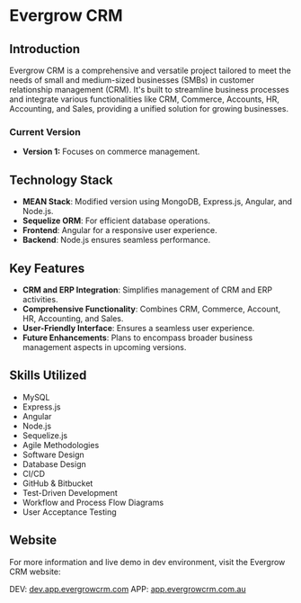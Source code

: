 # Evergrow CRM

## Introduction
Evergrow CRM is a comprehensive and versatile project tailored to meet the needs of small and medium-sized businesses (SMBs) in customer relationship management (CRM). It's built to streamline business processes and integrate various functionalities like CRM, Commerce, Accounts, HR, Accounting, and Sales, providing a unified solution for growing businesses.

### Current Version
- **Version 1:** Focuses on commerce management.

## Technology Stack
- **MEAN Stack**: Modified version using MongoDB, Express.js, Angular, and Node.js.
- **Sequelize ORM**: For efficient database operations.
- **Frontend**: Angular for a responsive user experience.
- **Backend**: Node.js ensures seamless performance.

## Key Features
- **CRM and ERP Integration**: Simplifies management of CRM and ERP activities.
- **Comprehensive Functionality**: Combines CRM, Commerce, Account, HR, Accounting, and Sales.
- **User-Friendly Interface**: Ensures a seamless user experience.
- **Future Enhancements**: Plans to encompass broader business management aspects in upcoming versions.

## Skills Utilized
- MySQL
- Express.js
- Angular
- Node.js
- Sequelize.js
- Agile Methodologies
- Software Design
- Database Design
- CI/CD
- GitHub & Bitbucket
- Test-Driven Development
- Workflow and Process Flow Diagrams
- User Acceptance Testing

## Website
For more information and live demo in dev environment, visit the Evergrow CRM website:

DEV: [dev.app.evergrowcrm.com](https://dev.app.evergrowcrm.com)
APP: [app.evergrowcrm.com.au](https://app.evergrowcrm.com.au)